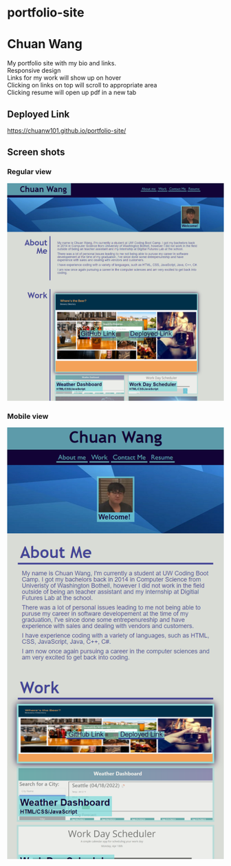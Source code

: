# portfolio-site
# Chuan Wang

My portfolio site with my bio and links. <br>
Responsive design <br>
Links for my work will show up on hover <br>
Clicking on links on top will scroll to appropriate area<br>
Clicking resume will open up pdf in a new tab<br>

## Deployed Link
https://chuanw101.github.io/portfolio-site/

## Screen shots
### Regular view
![Screenshot](./assets/images/ss-reg.png)
### Mobile view
![Screenshot](./assets/images/ss-mobile.png)